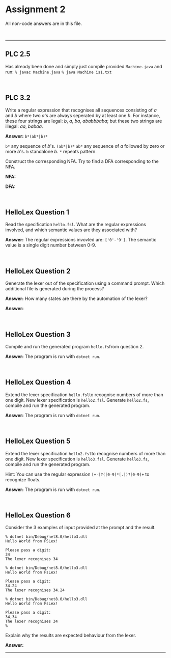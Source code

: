 # Assignment 2

All non-code answers are in this file.

</br>

---

## PLC 2.5

Has already been done and simply just compile provided `Machine.java` and run:
```% javac Machine.java```
```% java Machine is1.txt```

</br>

## PLC 3.2

Write a regular expression that recognises all sequences consisting of *a* and *b* where two *a*'s are always seperated by at least one *b*. 
For instance, these four strings are legal: *b*, *a*, *ba*, *ababbbaba*; but these two strings are illegal: *aa*, *babaa*.

**Answer:** `b*(ab*|b)*`

`b*` any sequence of *b*'s.
`(ab*|b)*`
   `ab*` any sequence of *a* followed by zero or more *b*'s.
   `b` standalone *b*.
`*` repeats pattern.

Construct the corresponding NFA. Try to find a DFA corresponding to the NFA.

**NFA:**

**DFA:**

</br>

## HelloLex Question 1

Read the specification `hello.fsl`.
What are the regular expressions involved, and which semantic values are they associated with?

**Answer:**
The regular expressions invovled are: `['0'-'9']`.
The semantic value is a single digit number between 0-9.

</br>

## HelloLex Question 2

Generate the lexer out of the specification using a command prompt. Which additional file is generated during the process?

**Answer:**
How many states are there by the automation of the lexer?

**Answer:**

</br>

## HelloLex Question 3

Compile and run the generated program `hello.fs`from question 2.

**Answer:**
The program is run with `dotnet run`.

</br>

## HelloLex Question 4

Extend the lexer specification `hello.fsl`to recognise numbers of more than one digit.
New lexer specification is `hello2.fsl`.
Generate `hello2.fs`, compile and run the generated program.

**Answer:**
The program is run with `dotnet run`.

</br>

## HelloLex Question 5

Extend the lexer specification `hello2.fsl`to recognise numbers of more than one digit.
New lexer specification is `hello3.fsl`.
Generate `hello3.fs`, compile and run the generated program.

Hint: You can use the regular expression `[+-]?([0-9]*[.])?[0-9]+` to recognize floats.

**Answer:**
The program is run with `dotnet run`.

</br>

## HelloLex Question 6

Consider the 3 examples of input provided at the prompt and the result.

```fsharppc
% dotnet bin/Debug/net8.0/hello3.dll
Hello World from FSLex!

Please pass a digit:
34
The lexer recognises 34

% dotnet bin/Debug/net8.0/hello3.dll
Hello World from FsLex!

Please pass a digit:
34.24
The lexer recognises 34.24

% dotnet bin/Debug/net8.0/hello3.dll
Hello World from FsLex!

Please pass a digit:
34,34
The lexer recognises 34
%
```

Explain why the results are expected behaviour from the lexer.

**Answer:**

</b>

---
